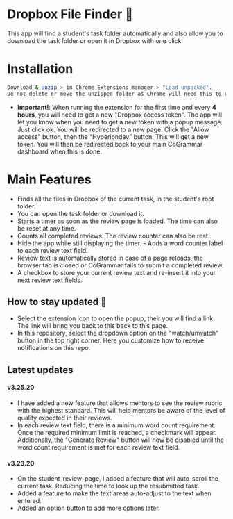 # Dropbox File Finder 📝  
This app will find a student's task folder automatically and also allow you to download the task folder or open it in Dropbox with one click.

# Installation
~~~bash  
Download & unzip > in Chrome Extensions manager > "Load unpacked".
Do not delete or move the unzipped folder as Chrome will need this to run the extension correctly.
~~~
- **Important!**:
When running the extension for the first time and every 
**4 hours**, you will need to get a new "Dropbox access token". 
The app will let you know when you need to get a new 
token with a popup message. Just click ok. 
You will be redirected to a new page. 
Click the "Allow access" button,  then the "Hyperiondev" 
button. This will get a new token. You will then be 
redirected back to your main CoGrammar 
dashboard when this is done.

 
# Main Features 
- Finds all the files in Dropbox of the current task, in the student's root folder.
- You can open the task folder or download it.
- Starts a timer as soon as the review page is loaded. The time can also be reset at any time.
- Counts all completed reviews. The review counter can also be rest.
- Hide the app while still displaying the timer. - Adds a word counter label to each review text field.
- Review text is automatically stored in case of a page reloads, the browser tab is closed or CoGrammar fails to submit a completed review.
- A checkbox to store your current review text and re-insert it into your next review text fields.

## How to stay updated 🚀  
- Select the extension icon to open the popup, their you will find a link. 
The link will bring you back to this back to this page.
- In this repository, select the dropdown option on the "watch/unwatch" button in the top right corner. 
Here you customize how to receive notifications on this repo.

## Latest updates

#### v3.25.20
- I have added a new feature that allows mentors to see the review rubric with the highest standard. This will help mentors be aware of the level of quality expected in their reviews.
- In each review text field, there is a minimum word count requirement. Once the required minimum limit is reached, a checkmark will appear. Additionally, the "Generate Review" button will now be disabled until the word count requirement is met for each review text field.

#### v3.23.20
- On the student_review_page, I added a feature that will auto-scroll the current task. Reducing the time to look up the resubmitted task.
- Added a feature to make the text areas auto-adjust to the text when entered.
- Added an option button to add more options later.















